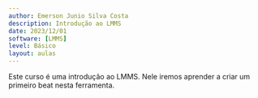 ```yaml
---
author: Emerson Junio Silva Costa
description: Introdução ao LMMS
date: 2023/12/01
software: [LMMS]
level: Básico
layout: aulas
---
```


Este curso é uma introdução ao LMMS. Nele iremos aprender a criar um primeiro beat nesta ferramenta.
